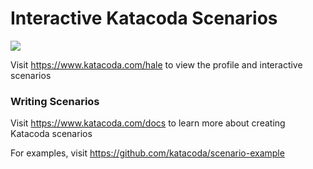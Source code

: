 # Interactive Katacoda Scenarios

[![](http://shields.katacoda.com/katacoda/hale/count.svg)](https://www.katacoda.com/hale "Get your profile on Katacoda.com")

Visit https://www.katacoda.com/hale to view the profile and interactive scenarios

### Writing Scenarios
Visit https://www.katacoda.com/docs to learn more about creating Katacoda scenarios

For examples, visit https://github.com/katacoda/scenario-example

